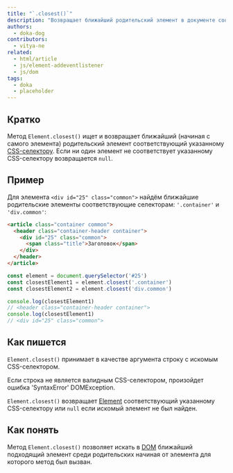 ```yaml
---
title: "`.closest()`"
description: "Возвращает ближайший родительский элемент в документе соответствующий указанному CSS-селектору."
authors:
  - doka-dog
contributors:
  - vitya-ne
related:
  - html/article
  - js/element-addeventlistener
  - js/dom
tags:
  - doka
  - placeholder
---
```


## Кратко

Метод `Element.closest()` ищет и возвращает ближайший (начиная с самого элемента) родительский элемент соответствующий указанному [CSS-селектору](/css/combined-selectors/).
Если ни один элемент не соответствует указанному CSS-селектору возвращается `null`.

## Пример

Для элемента `<div id="25" class="common">` найдём ближайшие родительские элементы соответствующие селекторам: `'.container'` и `'div.common'`:

```html
<article class="container common">
  <header class="container-header container">
    <div id="25" class="common">
      <span class="title">Заголовок</span>
    </div>
  </header>
</article>
```

```javascript
const element = document.querySelector('#25')
const closestElement1 = element.closest('.container')
const closestElement2 = element.closest('div.common')

console.log(closestElement1)
// <header class="container-header container">
console.log(closestElement1)
// <div id="25" class="common">
```

## Как пишется

`Element.closest()` принимает в качестве аргумента строку с искомым CSS-селектором.

Если строка не является валидным CSS-селектором, произойдет ошибка 'SyntaxError' DOMException.

`Element.closest()` возвращает [Element](/js/element/) соответствующий указанному CSS-селектору или `null` если искомый элемент не был найден.

## Как понять

Метод `Element.closest()` позволяет искать в [DOM](/js/dom/) ближайший подходящий элемент среди родительских начиная от элемента для которого метод был вызван.

